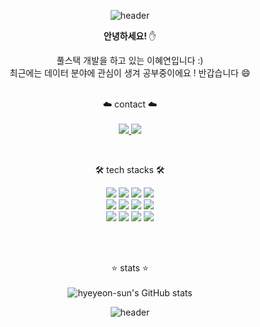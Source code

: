 <!--
**hyeyeon-sun/hyeyeon-sun** is a ✨ _special_ ✨ repository because its `README.md` (this file) appears on your GitHub profile.

Here are some ideas to get you started:

- 🔭 I’m currently working on ...
- 🌱 I’m currently learning ...
- 👯 I’m looking to collaborate on ...
- 🤔 I’m looking for help with ...
- 💬 Ask me about ...
- 📫 How to reach me: ...
- 😄 Pronouns: ...
- ⚡ Fun fact: ...
-->
<div align=center> 
  
  
![header](https://capsule-render.vercel.app/api?type=waving&color=0:AAAAF0,100:F8CED6&height=230&section=header&text=Hyeyeon&fontSize=70&animation=twinkling&fontColor=FFFFFF&desc=꒰◍ˊ◡ˋ꒱੭ु⁾&descAlignY=55&&fontAlignY=35)
  
  **안녕하세요!** ✋<br>
  
  풀스택 개발을 하고 있는 이혜연입니다 :)<br>
  최근에는 데이터 분야에 관심이 생겨 공부중이에요 ! 반갑습니다 😄
  <br><br>
  

  ☁️ contact ☁️ <br><br>
  <a href="https://hyeyeon-sun.github.io/">
  <img src="https://img.shields.io/badge/DevBlog-20C997?style=flat&logo=Velog&logoColor=white"/>
  </a>
  <a href="mailto:sunkite3030@khu.ac.kr">
  <img src="https://img.shields.io/badge/mail-757575?style=flat&logo=Gmail&logoColor=white"/>
  </a>
  
  <br>
  
  🛠️ tech stacks 🛠️<br>
  
<!--   💡server&DB : 
  <img src="https://img.shields.io/badge/SpringBoot-6DB33F?style=flat&logo=SpringBoot&logoColor=white"/>
  <img src="https://img.shields.io/badge/Node.js-339933?style=flat&logo=Node.js&logoColor=white"/>
  <img src="https://img.shields.io/badge/Python-3776AB?style=flat&logo=Python&logoColor=white"/>
  <img src="https://img.shields.io/badge/MySQL-4479A1?style=flat&logo=MySQL&logoColor=white"/>
  <img src="https://img.shields.io/badge/PostgreSQL-4169E1?style=flat&logo=PostgreSQL&logoColor=white"/> 
  
  
  💡front : 
  <img src="https://img.shields.io/badge/JavaScript-F7DF1E?style=flat&logo=Javascript&logoColor=white"/> 
  <img src="https://img.shields.io/badge/React-61DAFB?style=flat&logo=React&logoColor=white"/> 
  
  
  
  💡dataProcessing : 
  <img src="https://img.shields.io/badge/ApacheHadoop-66CCFF?style=flat&logo=ApacheHadoop&logoColor=black"/>
  <img src="https://img.shields.io/badge/Spark-E25A1C?style=flat&logo=Apache Spark&logoColor=white"/>
  
  
  💡infra : 
  <img src="https://img.shields.io/badge/Docker-2496ED?style=flat&logo=Docker&logoColor=white"/> 
  <img src="https://img.shields.io/badge/Linux-FCC624?style=flat&logo=Linux&logoColor=white"/> 
  
  
  💡tools : 
  <img src="https://img.shields.io/badge/Git-F05032?style=flat&logo=Git&logoColor=white"/>  -->
  

  <img src="https://img.shields.io/badge/SpringBoot-6DB33F?style=flat&logo=SpringBoot&logoColor=white"/>
  <img src="https://img.shields.io/badge/Node.js-339933?style=flat&logo=Node.js&logoColor=white"/>
  <img src="https://img.shields.io/badge/Python-3776AB?style=flat&logo=Python&logoColor=white"/>
  <img src="https://img.shields.io/badge/MySQL-4479A1?style=flat&logo=MySQL&logoColor=white"/><br>
  <img src="https://img.shields.io/badge/PostgreSQL-4169E1?style=flat&logo=PostgreSQL&logoColor=white"/> 
  <img src="https://img.shields.io/badge/JavaScript-F7DF1E?style=flat&logo=Javascript&logoColor=white"/> 
  <img src="https://img.shields.io/badge/React-61DAFB?style=flat&logo=React&logoColor=white"/>  
  <img src="https://img.shields.io/badge/ApacheHadoop-66CCFF?style=flat&logo=ApacheHadoop&logoColor=black"/><br>
  <img src="https://img.shields.io/badge/Spark-E25A1C?style=flat&logo=Apache Spark&logoColor=white"/>
  <img src="https://img.shields.io/badge/Docker-2496ED?style=flat&logo=Docker&logoColor=white"/> 
  <img src="https://img.shields.io/badge/Linux-FCC624?style=flat&logo=Linux&logoColor=white"/> 
  <img src="https://img.shields.io/badge/Git-F05032?style=flat&logo=Git&logoColor=white"/>
  
  
  
  
  
  
  
  
  <br><br>
  

  
  ⭐️ stats ⭐️ <br><br>
![hyeyeon-sun's GitHub stats](https://github-readme-stats.vercel.app/api?username=hyeyeon-sun&show_icons=true&theme=buefy)


![header](https://capsule-render.vercel.app/api?type=waving&color=E1E6E1&height=150&section=footer)
  </div>
